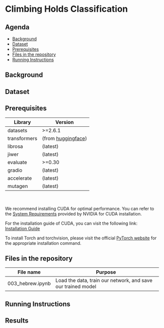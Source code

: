 # Climbing Holds Classification

## Agenda

- [Background](#background)
- [Dataset](#dataset)
- [Prerequisites](#section-2)
- [Files in the repository](#section-3)
- [Running Instructions](#section-4)

## Background  <a name="background"></a>




<a name="dataset"></a>
## Dataset  



<a name="section-2"></a>
## Prerequisites

| Library           | Version    |
|-------------------|------------|
| datasets          | >=2.6.1     |
| transformers      | (from [ huggingface](https://github.com/huggingface/transformers)) |
| librosa           | (latest)    |
| jiwer             | (latest)    |
| evaluate          | >=0.30     |
| gradio            | (latest)  |
| accelerate        | (latest)    |
| mutagen           | (latest)    |



<br/><br/>
We recommend installing CUDA for optimal performance. You can refer to the [System Requirements](https://docs.nvidia.com/cuda/archive/11.8.0/pdf/CUDA_Installation_Guide_Windows.pdf) provided by NVIDIA for CUDA installation.

For the installation guide of CUDA, you can visit the following link:
[Installation Guide](https://docs.nvidia.com/deeplearning/cudnn/install-guide/index.html#install-windows)

To install Torch and torchvision, please visit the official [PyTorch website](https://pytorch.org/) for the appropriate installation command.

<a name="section-3"></a>
## Files in the repository
| File name     | Purpose                                          |
|---------------|--------------------------------------------------|
| 003_hebrew.ipynb | Load the data, train our network, and save our trained model |



<a name="section-4"></a>
## Running Instructions

<a name="section-5"></a>
## Results









